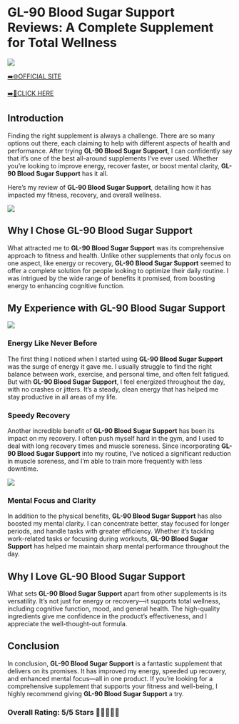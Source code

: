 # **GL-90 Blood Sugar Support Reviews**: A Complete Supplement for Total Wellness

[![](https://static.vecteezy.com/system/resources/thumbnails/019/896/014/small/buy-now-gradient-button-with-cart-symbol-buy-now-illustration-png.png)](https://edetoop.top/lander/sugarpreland-1/gl90bloodsugarsupport.html) 

[➡️🌐OFFICIAL SITE](https://edetoop.top/lander/sugarpreland-1/gl90bloodsugarsupport.html) 

[➡️🔗CLICK HERE](https://edetoop.top/lander/sugarpreland-1/gl90bloodsugarsupport.html) 


## Introduction

Finding the right supplement is always a challenge. There are so many options out there, each claiming to help with different aspects of health and performance. After trying **GL-90 Blood Sugar Support**, I can confidently say that it’s one of the best all-around supplements I’ve ever used. Whether you’re looking to improve energy, recover faster, or boost mental clarity, **GL-90 Blood Sugar Support** has it all.

Here’s my review of **GL-90 Blood Sugar Support**, detailing how it has impacted my fitness, recovery, and overall wellness.

[![](https://wallpapers.com/images/hd/red-order-now-button-udg4jcj4arvn8b0n-2.png)](https://edetoop.top/lander/sugarpreland-1/gl90bloodsugarsupport.html)  

## Why I Chose **GL-90 Blood Sugar Support**

What attracted me to **GL-90 Blood Sugar Support** was its comprehensive approach to fitness and health. Unlike other supplements that only focus on one aspect, like energy or recovery, **GL-90 Blood Sugar Support** seemed to offer a complete solution for people looking to optimize their daily routine. I was intrigued by the wide range of benefits it promised, from boosting energy to enhancing cognitive function.

## My Experience with **GL-90 Blood Sugar Support**

[![](https://static.vecteezy.com/system/resources/thumbnails/019/896/014/small/buy-now-gradient-button-with-cart-symbol-buy-now-illustration-png.png)](https://edetoop.top/lander/sugarpreland-1/gl90bloodsugarsupport.html)

### Energy Like Never Before

The first thing I noticed when I started using **GL-90 Blood Sugar Support** was the surge of energy it gave me. I usually struggle to find the right balance between work, exercise, and personal time, and often felt fatigued. But with **GL-90 Blood Sugar Support**, I feel energized throughout the day, with no crashes or jitters. It’s a steady, clean energy that has helped me stay productive in all areas of my life.

### Speedy Recovery

Another incredible benefit of **GL-90 Blood Sugar Support** has been its impact on my recovery. I often push myself hard in the gym, and I used to deal with long recovery times and muscle soreness. Since incorporating **GL-90 Blood Sugar Support** into my routine, I’ve noticed a significant reduction in muscle soreness, and I’m able to train more frequently with less downtime.

[![](https://wallpapers.com/images/hd/red-order-now-button-udg4jcj4arvn8b0n-2.png)](https://edetoop.top/lander/sugarpreland-1/gl90bloodsugarsupport.html)  

### Mental Focus and Clarity

In addition to the physical benefits, **GL-90 Blood Sugar Support** has also boosted my mental clarity. I can concentrate better, stay focused for longer periods, and handle tasks with greater efficiency. Whether it’s tackling work-related tasks or focusing during workouts, **GL-90 Blood Sugar Support** has helped me maintain sharp mental performance throughout the day.

## Why I Love **GL-90 Blood Sugar Support**

What sets **GL-90 Blood Sugar Support** apart from other supplements is its versatility. It’s not just for energy or recovery—it supports total wellness, including cognitive function, mood, and general health. The high-quality ingredients give me confidence in the product’s effectiveness, and I appreciate the well-thought-out formula.

## Conclusion

In conclusion, **GL-90 Blood Sugar Support** is a fantastic supplement that delivers on its promises. It has improved my energy, speeded up recovery, and enhanced mental focus—all in one product. If you’re looking for a comprehensive supplement that supports your fitness and well-being, I highly recommend giving **GL-90 Blood Sugar Support** a try.

### Overall Rating: 5/5 Stars 🌟🌟🌟🌟🌟
